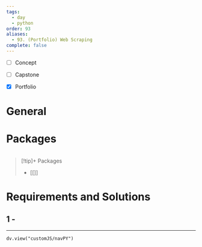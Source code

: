 ```yaml
---
tags:
  - day
  - python
order: 93
aliases:
  - 93. (Portfolio) Web Scraping
complete: false
---
```

- [ ] Concept
- [ ] Capstone
- [x] Portfolio


# General


# Packages
```python

```


> [!tip]+ Packages
> - [[]]


# Requirements and Solutions
## 1 -  

<hr />

```dataviewjs
dv.view("customJS/navPY")
```

